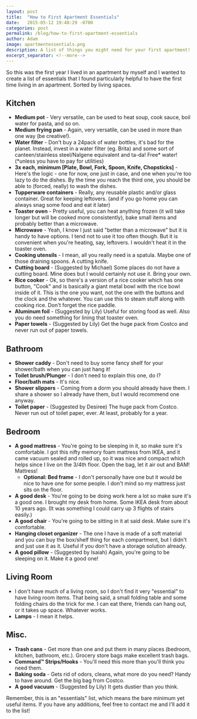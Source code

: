 ```yaml
---
layout: post
title:  "How to First Apartment Essentials"
date:   2015-05-12 19:48:29 -0700
categories: post
permalink: /blog/how-to-first-apartment-essentials
author: Adam
image: apartmentessentials.png
description: A list of things you might need for your first apartment!
excerpt_separator: <!--more-->
---
```

So this was the first year I lived in an apartment by myself and I wanted to create a list of essentials that I found particularly helpful to have the first time living in an apartment. Sorted by living spaces.

<!--more-->

## Kitchen

- **Medium pot** - Very versatile, can be used to heat soup, cook sauce, boil water for pasta, and so on.
- **Medium frying pan** - Again, very versatile, can be used in more than one way (be creative!).
- **Water filter** - Don't buy a 24pack of water bottles, it's bad for the planet. Instead, invest in a water filter (eg. Brita) and some sort of canteen/stainless steel/Nalgene equivalent and ta-da! Free* water! (*unless you have to pay for utilities)
- **3x each, minimum [Plate, Bowl, Fork, Spoon, Knife, Chopsticks]** - Here's the logic - one for now, one just in case, and one when you're too lazy to do the dishes. By the time you reach the third one, you should be able to (forced, really) to wash the dishes.
- **Tupperware containers** - Really, any reusable plastic and/or glass container. Great for keeping leftovers. (and if you go home you can always snag some food and eat it later)
- **Toaster oven** - Pretty useful, you can heat anything frozen (it will take longer but will be cooked more consistently), bake small items and probably better than a microwave.
- **Microwave** - Yeah, I know I just said "better than a microwave" but it is handy to have options. I tend not to use it too often though. But it is convenient when you're heating, say, leftovers. I wouldn't heat it in the toaster oven.
- **Cooking utensils** - I mean, all you really need is a spatula. Maybe one of those draining spoons. A cutting knife.
- **Cutting board** - (Suggested by Michael) Some places do not have a cutting board. Mine does but I would certainly not use it. Bring your own.
- **Rice cooker** - Ok, so there's a version of a rice cooker which has one button, "Cook" and is basically a giant metal bowl with the rice bowl inside of it. This is the one you want, not the one with the buttons and the clock and the whatever. You can use this to steam stuff along with cooking rice. Don't forget the rice paddle.
- **Aluminum foil** - (Suggested by Lily) Useful for storing food as well. Also you do need something for lining that toaster oven.
- **Paper towels** - (Suggested by Lily) Get the huge pack from Costco and never run out of paper towels.

## Bathroom

- **Shower caddy** - Don't need to buy some fancy shelf for your shower/bath when you can just hang it!
- **Toilet brush/Plunger** - I don't need to explain this one, do I?
- **Floor/bath mats** - It's nice.
- **Shower slippers** - Coming from a dorm you should already have them. I share a shower so I already have them, but I would recommend one anyway.
- **Toilet paper** - (Suggested by Desiree) The huge pack from Costco. Never run out of toilet paper, ever. At least, probably for a year.

## Bedroom

- **A good mattress** - You're going to be sleeping in it, so make sure it's comfortable. I got this nifty memory foam mattress from IKEA, and it came vacuum sealed and rolled up, so it was nice and compact which helps since I live on the 3/4th floor. Open the bag, let it air out and BAM! Mattress!
     - **Optional: Bed frame** - I don't personally have one but it would be nice to have one for some people. I don't mind so my mattress just sits on the floor.
- **A good desk** - You're going to be doing work here a lot so make sure it's a good one. I brought my desk from home. Some IKEA desk from about 10 years ago. (It was something I could carry up 3 flights of stairs easily.)
- **A good chair** - You're going to be sitting in it at said desk. Make sure it's comfortable.
- **Hanging closet organizer** - The one I have is made of a soft material and you can buy the box/shelf thing for each compartment, but I didn't and just use it as it. Useful if you don't have a storage solution already.
- **A good pillow** - (Suggested by Isaiah) Again, you're going to be sleeping on it. Make it a good one!

## Living Room

- I don't have much of a living room, so I don't find it very "essential" to have living room items. That being said, a small folding table and some folding chairs do the trick for me. I can eat there, friends can hang out, or it takes up space. Whatever works.
- **Lamps** - I mean it helps.

## Misc.

- **Trash cans** - Get more than one and put them in many places (bedroom, kitchen, bathroom, etc.). Grocery store bags make excellent trash bags.
- **Command&trade; Strips/Hooks** - You'll need this more than you'll think you need them.
- **Baking soda** - Gets rid of odors, cleans, what more do you need? Handy to have around. Get the big bag from Costco.
- **A good vacuum** - (Suggested by Lily) It gets dustier than you think.


Remember, this is an "essentials" list, which means the bare minimum yet useful items. If you have any additions, feel free to contact me and I'll add it to the list!